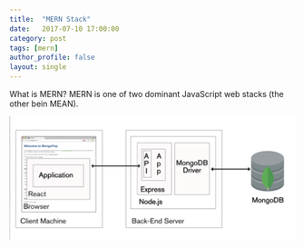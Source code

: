 ```yaml
---
title:  "MERN Stack"
date:   2017-07-10 17:00:00
category: post
tags: [mern] 
author_profile: false
layout: single
---
```


What is MERN? MERN is one of two dominant JavaScript web stacks (the other bein MEAN).

![alt text](../assets/images/mern.jpg "MERN Diagram")
